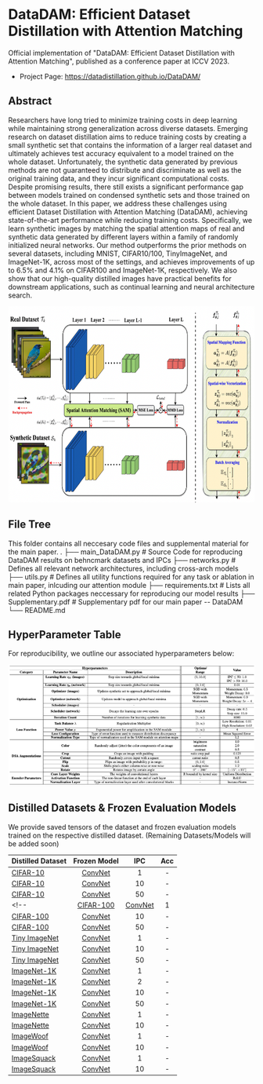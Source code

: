 # DataDAM: Efficient Dataset Distillation with Attention Matching
Official implementation of "DataDAM: Efficient Dataset Distillation with Attention Matching", published as a conference paper at ICCV 2023.
- Project Page: https://datadistillation.github.io/DataDAM/
## Abstract
Researchers have long tried to minimize training costs in deep learning while maintaining strong generalization across diverse datasets. Emerging research on dataset distillation aims to reduce training costs by creating a small synthetic set that contains the information of a larger real dataset and ultimately achieves test accuracy equivalent to a model trained on the whole dataset. Unfortunately, the synthetic data generated by previous methods are not guaranteed to distribute and discriminate as well as the original training data, and they incur significant computational costs. Despite promising results, there still exists a significant performance gap between models trained on condensed synthetic sets and those trained on the whole dataset. In this paper, we address these challenges using efficient Dataset Distillation with Attention Matching (DataDAM), achieving state-of-the-art performance while reducing training costs. Specifically, we learn synthetic images by matching the spatial attention maps of real and synthetic data generated by different layers within a family of randomly initialized neural networks. Our method outperforms the prior methods on several datasets, including MNIST, CIFAR10/100, TinyImageNet, and ImageNet-1K, across most of the settings, and achieves improvements of up to 6.5\% and 4.1\% on CIFAR100 and ImageNet-1K, respectively. We also show that our high-quality distilled images have practical benefits for downstream applications, such as continual learning and neural architecture search.
<p align="center">
<img src="./img/DataDAM_pipeline.png" width="600" height="400">
</p>

## File Tree
This folder contains all neccesary code files and supplemental material for the main paper.
.
├── main_DataDAM.py         # Source Code for reproducing DataDAM results on behncmark datasets and IPCs
├── networks.py             # Defines all relevant network architectures, including cross-arch models
├── utils.py                # Defines all utility functions required for any task or ablation in main paper, inlcuding our attention module
├── requirements.txt        # Lists all related Python packages neccessary for reproducing our model results
├── Supplementary.pdf       # Supplementary pdf for our main paper -- DataDAM
└── README.md




## HyperParameter Table
For reproducibility, we outline our associated hyperparameters below:
<p align="center">
<img src="./img/HPTable.png">
</p>

## Distilled Datasets & Frozen Evaluation Models

We provide saved tensors of the dataset and frozen evaluation models trained on the respective distilled dataset. (Remaining Datasets/Models will be added soon)

| Distilled Dataset  | Frozen Model  | IPC | Acc |
| ------------ | :--------------: | :--------------: | :--------------: |
| [CIFAR-10]() | [ConvNet]() | 1 | - |
| [CIFAR-10]() | [ConvNet]() | 10 | - |
| [CIFAR-10]() | [ConvNet]() | 50 | - |
<!-- | [CIFAR-100]() | [ConvNet]() | 1 | - |
| [CIFAR-100]() | [ConvNet]() | 10 | - |
| [CIFAR-100]() | [ConvNet]() | 50 | - |
| [Tiny ImageNet]() | [ConvNet]() | 1 | - |
| [Tiny ImageNet]() | [ConvNet]() | 10 | - |
| [Tiny ImageNet]() | [ConvNet]() | 50 | - |
| [ImageNet-1K]() | [ConvNet]() | 1 | - |
| [ImageNet-1K]() | [ConvNet]() | 2 | - |
| [ImageNet-1K]() | [ConvNet]() | 10 | - |
| [ImageNet-1K]() | [ConvNet]() | 50 | - |
| [ImageNette]() | [ConvNet]() | 1 | - |
| [ImageNette]() | [ConvNet]() | 10 | - |
| [ImageWoof]() | [ConvNet]() | 1 | - |
| [ImageWoof]() | [ConvNet]() | 10 | - |
| [ImageSquack]() | [ConvNet]() | 1 | - |
| [ImageSquack]() | [ConvNet]() | 10 | - | -->
